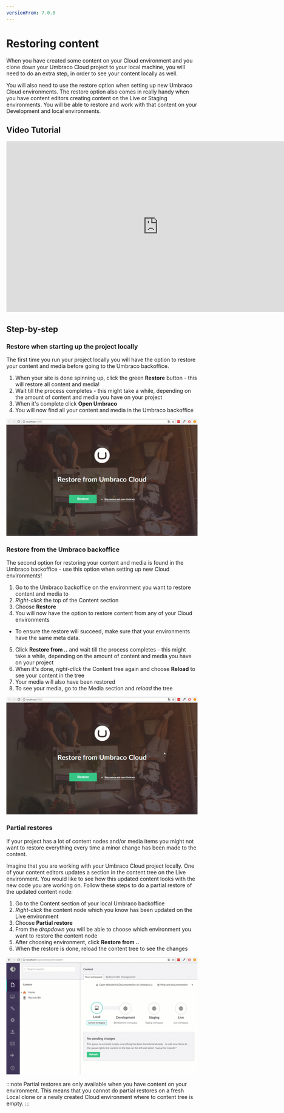 ```yaml
---
versionFrom: 7.0.0
---
```


# Restoring content

When you have created some content on your Cloud environment and you clone down your Umbraco Cloud project to your local machine, you will need to do an extra step, in order to see your content locally as well.

You will also need to use the restore option when setting up new Umbraco Cloud environments. The restore option also comes in really handy when you have content editors creating content on the Live or Staging environments. You will be able to restore and work with that content on your Development and local environments.

## Video Tutorial

<iframe width="800" height="450" src="https://www.youtube.com/embed/ha4KDpE81dg?rel=0" frameborder="0" allow="autoplay; encrypted-media" allowfullscreen></iframe>

## Step-by-step

### Restore when starting up the project locally

The first time you run your project locally you will have the option to restore your content and media before going to the Umbraco backoffice.

1. When your site is done spinning up, click the green **Restore** button - this will restore all content and media!
2. Wait till the process completes - this might take a while, depending on the amount of content and media you have on your project
3. When it's complete click **Open Umbraco**
4. You will now find all your content and media in the Umbraco backoffice

![Restore from start-up](images/restore-initial-startup.gif)

### Restore from the Umbraco backoffice

The second option for restoring your content and media is found in the Umbraco backoffice - use this option when setting up new Cloud environments!

1. Go to the Umbraco backoffice on the environment you want to restore content and media to
2. *Right-click* the top of the Content section
3. Choose **Restore**
4. You will now have the option to restore content from any of your Cloud environments
  * To ensure the restore will succeed, make sure that your environments have the same meta data.
5. Click **Restore from ..** and wait till the process completes - this might take a while, depending on the amount of content and media you have on your project
6. When it's done, *right-click* the Content tree again and choose **Reload** to see your content in the tree
7. Your media will also have been restored
8. To see your media, go to the Media section and *reload* the tree

![Restore from backoffice](images/restore-backoffice.gif)

### Partial restores

If your project has a lot of content nodes and/or media items you might not want to restore everything every time a minor change has been made to the content.

Imagine that you are working with your Umbraco Cloud project locally. One of your content editors updates a section in the content tree on the Live environment. You would like to see how this updated content looks with the new code you are working on. Follow these steps to do a partial restore of the updated content node:

1. Go to the Content section of your local Umbraco backoffice
2. *Right-click* the content node which you know has been updated on the Live environment
3. Choose **Partial restore**
4. From the *dropdown* you will be able to choose which environment you want to restore the content node
5. After choosing environment, click **Restore from ..**
6. When the restore is done, reload the content tree to see the changes

![Partial restore](images/partial-restore.gif)

:::note
Partial restores are only available when you have content on your environment. This means that you cannot do partial restores on a fresh Local clone or a newly created Cloud environment where to content tree is empty.
:::
